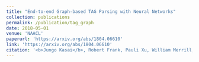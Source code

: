 ```yaml
---
title: "End-to-end Graph-based TAG Parsing with Neural Networks"
collection: publications
permalink: /publication/tag_graph
date: 2018-05-01
venue: 'NAACL'
paperurl: 'https://arxiv.org/abs/1804.06610'
link: 'https://arxiv.org/abs/1804.06610'
citation: '<b>Jungo Kasai</b>, Robert Frank, Pauli Xu, William Merrill, and Owen Rambow. 2018. &quot;Robust Multilingual Part-of-Speech Tagging via Adversarial Training.&quot; <i>Proceedings of the Conference of the North American Chapter of the Association for Computational Linguistic (NAACL)</i>.'
---
```

